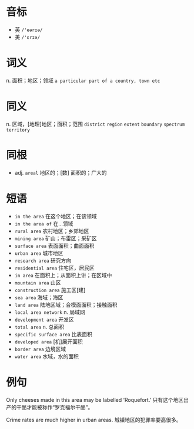 # 音标

- 英 `/'eərɪə/`
- 美 `/'ɛrɪə/`

# 词义

n. 面积；地区；领域
`a particular part of a country, town etc`

# 同义

n. 区域，[地理]地区；面积；范围
`district` `region` `extent` `boundary` `spectrum` `territory`

# 同根

- adj. `areal` 地区的；[数] 面积的；广大的

# 短语

- `in the area` 在这个地区；在该领域
- `in the area of` 在…领域
- `rural area` 农村地区；乡郊地区
- `mining area` 矿山；布雷区；采矿区
- `surface area` 表面面积；曲面面积
- `urban area` 城市地区
- `research area` 研究方向
- `residential area` 住宅区，居民区
- `in area` 在面积上；从面积上讲；在区域中
- `mountain area` 山区
- `construction area` 施工区[建]
- `sea area` 海域；海区
- `land area` 陆地区域；合模面面积；接触面积
- `local area network` n. 局域网
- `development area` 开发区
- `total area` n. 总面积
- `specific surface area` 比表面积
- `developed area` [机]展开面积
- `border area` 边境区域
- `water area` 水域，水的面积

# 例句

Only cheeses made in this area may be labelled ‘Roquefort.’
只有这个地区出产的干酪才能被称作“罗克福尔干酪”。

Crime rates are much higher in urban areas.
城镇地区的犯罪率要高很多。


